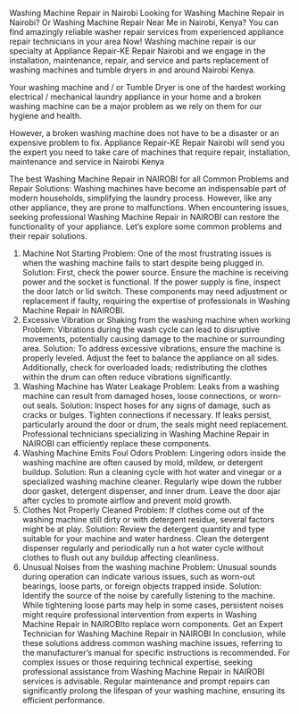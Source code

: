 Washing Machine Repair in Nairobi
Looking for Washing Machine Repair in Nairobi? Or Washing Machine Repair Near Me in Nairobi, Kenya? You can find amazingly reliable washer repair services from experienced appliance repair technicians in your area Now!
Washing machine repair is our specialty at Appliance Repair-KE Repair Nairobi and we engage in the installation, maintenance, repair, and service and parts replacement of washing machines and tumble dryers in and around Nairobi Kenya. 

Your washing machine and / or Tumble Dryer is one of the hardest working electrical / mechanical laundry appliance in your home and a broken washing machine can be a major problem as we rely on them for our hygiene and health. 

However, a broken washing machine does not have to be a disaster or an expensive problem to fix. Appliance Repair-KE Repair Nairobi   will send you the expert you need to take care of machines that require repair, installation, maintenance and service in Nairobi Kenya 

The best Washing Machine Repair in NAIROBI for all Common Problems and Repair Solutions: Washing machines have become an indispensable part of modern households, simplifying the laundry process. However, like any other appliance, they are prone to malfunctions. When encountering issues, seeking professional Washing Machine Repair in NAIROBI can restore the functionality of your appliance. Let’s explore some common problems and their repair solutions.
1. Machine Not Starting
Problem: One of the most frustrating issues is when the washing machine fails to start despite being plugged in.
Solution: First, check the power source. Ensure the machine is receiving power and the socket is functional. If the power supply is fine, inspect the door latch or lid switch. These components may need adjustment or replacement if faulty, requiring the expertise of professionals in  Washing Machine Repair in NAIROBI.
2. Excessive Vibration or Shaking from the washing machine when working
Problem: Vibrations during the wash cycle can lead to disruptive movements, potentially causing damage to the machine or surrounding area.
Solution: To address excessive vibrations, ensure the machine is properly leveled. Adjust the feet to balance the appliance on all sides. Additionally, check for overloaded loads; redistributing the clothes within the drum can often reduce vibrations significantly.
3. Washing Machine has Water Leakage
Problem: Leaks from a washing machine can result from damaged hoses, loose connections, or worn-out seals.
Solution: Inspect hoses for any signs of damage, such as cracks or bulges. Tighten connections if necessary. If leaks persist, particularly around the door or drum, the seals might need replacement. Professional technicians specializing in Washing Machine Repair in NAIROBI can efficiently replace these components.
4. Washing Machine Emits Foul Odors
Problem: Lingering odors inside the washing machine are often caused by mold, mildew, or detergent buildup.
Solution: Run a cleaning cycle with hot water and vinegar or a specialized washing machine cleaner. Regularly wipe down the rubber door gasket, detergent dispenser, and inner drum. Leave the door ajar after cycles to promote airflow and prevent mold growth.
5. Clothes Not Properly Cleaned
Problem: If clothes come out of the washing machine still dirty or with detergent residue, several factors might be at play.
Solution: Review the detergent quantity and type suitable for your machine and water hardness. Clean the detergent dispenser regularly and periodically run a hot water cycle without clothes to flush out any buildup affecting cleanliness.
6. Unusual Noises from the washing machine 
Problem: Unusual sounds during operation can indicate various issues, such as worn-out bearings, loose parts, or foreign objects trapped inside.
Solution: Identify the source of the noise by carefully listening to the machine. While tightening loose parts may help in some cases, persistent noises might require professional intervention from experts in  Washing Machine Repair in NAIROBIto replace worn components.
Get an Expert Technician for Washing Machine Repair in NAIROBI
In conclusion, while these solutions address common washing machine issues, referring to the manufacturer’s manual for specific instructions is recommended. For complex issues or those requiring technical expertise, seeking professional assistance from Washing Machine Repair in NAIROBI services is advisable. Regular maintenance and prompt repairs can significantly prolong the lifespan of your washing machine, ensuring its efficient performance.
